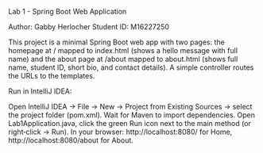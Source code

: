 Lab 1 - Spring Boot Web Application

Author: Gabby Herlocher
Student ID: M16227250

This project is a minimal Spring Boot web app with two pages: the homepage at / mapped to index.html (shows a hello message with full name) and the about page at /about mapped to about.html (shows full name, student ID, short bio, and contact details). A simple controller routes the URLs to the templates.

Run in IntelliJ IDEA:

Open IntelliJ IDEA → File → New → Project from Existing Sources → select the project folder (pom.xml).
Wait for Maven to import dependencies.
Open Lab1Application.java, click the green Run icon next to the main method (or right‑click → Run).
In your browser: http://localhost:8080/ for Home, http://localhost:8080/about for About.
